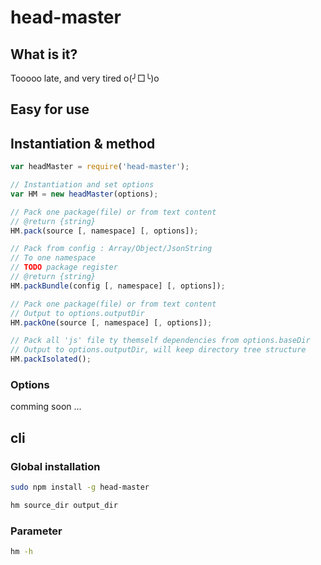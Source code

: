 # head-master

## What is it?

Tooooo late, and very tired o(╯□╰)o

## Easy for use

## Instantiation & method

```javascript
var headMaster = require('head-master');

// Instantiation and set options
var HM = new headMaster(options);

// Pack one package(file) or from text content
// @return {string}
HM.pack(source [, namespace] [, options]);

// Pack from config : Array/Object/JsonString
// To one namespace
// TODO package register
// @return {string}
HM.packBundle(config [, namespace] [, options]);

// Pack one package(file) or from text content
// Output to options.outputDir
HM.packOne(source [, namespace] [, options]);

// Pack all 'js' file ty themself dependencies from options.baseDir
// Output to options.outputDir, will keep directory tree structure
HM.packIsolated();

```

### Options

comming soon ...

## cli

### Global installation
```bash
sudo npm install -g head-master
```

```bash
hm source_dir output_dir
```

### Parameter
```bash
hm -h
```